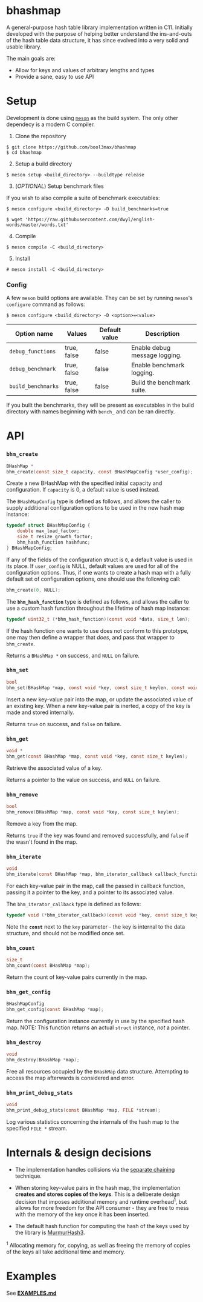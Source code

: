 # bhashmap

A general-purpose hash table library implementation written in C11. Initially developed with the purpose
of helping better understand the ins-and-outs of the hash table data structure, it has since evolved
into a very solid and usable library.

The main goals are:

* Allow for keys and values of arbitrary lengths and types
* Provide a sane, easy to use API

# Setup

Development is done using [`meson`](https://mesonbuild.com/) as the build system. The only other dependecy is a modern C compiler.

1. Clone the repository 

```
$ git clone https://github.com/bool3max/bhashmap
$ cd bhashmap
```

2. Setup a build directory

```
$ meson setup <build_directory> --buildtype release
```

3. (*OPTIONAL*) Setup benchmark files

If you wish to also compile a suite of benchmark executables:
    
```
$ meson configure <build_directory> -D build_benchmarks=true
```

```
$ wget 'https://raw.githubusercontent.com/dwyl/english-words/master/words.txt'
```

4. Compile

```
$ meson compile -C <build_directory>
```

5. Install

```
# meson install -C <build_directory>
```

### Config

A few `meson` build options are available. They can be set by running `meson`'s `configure` command as follows:

```
$ meson configure <build_directory> -D <option>=<value>
```

| **Option name**    | **Values**  | **Default value** | **Description**               |
|--------------------|-------------|-------------------|-------------------------------|
| `debug_functions`  | true, false | false             | Enable debug message logging. |
| `debug_benchmark`  | true, false | false             | Enable benchmark logging.     |
| `build_benchmarks` | true, false | false             | Build the benchmark suite.    |

If you built the benchmarks, they will be present as executables in the build directory with names beginning with `bench_` and can be ran directly.

# API

### **`bhm_create`**

```c
BHashMap *
bhm_create(const size_t capacity, const BHashMapConfig *user_config);
```

Create a new BHashMap with the specified initial capacity and configuration. If `capacity` is 0, a default value is used instead. 

The `BHashMapConfig` type is defined as follows, and allows the caller to supply additional configuration options to be used in the new hash map instance:

```c
typedef struct BHashMapConfig {
    double max_load_factor;
    size_t resize_growth_factor;
    bhm_hash_function hashfunc;
} BHashMapConfig;
```

If any of the fields of the configuration struct is `0`, a default value is used in its place. 
If `user_config` is NULL, default values are used for all of the configuration options. Thus, if one wants to create
a hash map with a fully default set of configuration options, one should use the following call:

```c
bhm_create(0, NULL);
```

The **`bhm_hash_function`** type is defined as follows, and allows the caller to use a custom hash function throughout the lifetime of hash map instance:

```c
typedef uint32_t (*bhm_hash_function)(const void *data, size_t len);
```

If the hash function one wants to use does not conform to this prototype, one may then define a wrapper that *does*, and pass that
wrapper to `bhm_create`.


Returns a `BHashMap *` on success, and `NULL` on failure.

### **`bhm_set`**

```c
bool
bhm_set(BHashMap *map, const void *key, const size_t keylen, const void *data); 
```

Insert a new key-value pair into the map, or update the associated value of an existing key.
When a new key-value pair is inerted, a copy of the key is made and stored internally.

Returns `true` on success, and `false` on failure.

### **`bhm_get`**

```c
void *
bhm_get(const BHashMap *map, const void *key, const size_t keylen); 
```

Retrieve the associated value of a key. 

Returns a pointer to the value on success, and `NULL` on failure.

### **`bhm_remove`**

```c
bool
bhm_remove(BHashMap *map, const void *key, const size_t keylen); 
```

Remove a key from the map.

Returns `true` if the key was found and removed successfully, and `false` if the wasn't found in the map.

### **`bhm_iterate`**

```c
void
bhm_iterate(const BHashMap *map, bhm_iterator_callback callback_function); 
```

For each key-value pair in the map, call the passed in callback function, passing it a pointer to the key, and a pointer to its associated value.

The `bhm_iterator_callback` type is defined as follows: 

```c
typedef void (*bhm_iterator_callback)(const void *key, const size_t keylen, void *value);
```

Note the **`const`** next to the `key` parameter - the key is internal to the data structure, and should not be modified once set.

### **`bhm_count`**

```c
size_t
bhm_count(const BHashMap *map); 
```

Return the count of key-value pairs currently in the map.

### **`bhm_get_config`**

```c
BHashMapConfig
bhm_get_config(const BHashMap *map);
```

Return the configuration instance currently in use by the specified hash map.
NOTE: This function returns an actual `struct` instance, *not* a pointer.

### **`bhm_destroy`**

```c
void
bhm_destroy(BHashMap *map);
```

Free all resources occupied by the `BHashMap` data structure. Attempting to access the map afterwards is considered and error.

### **`bhm_print_debug_stats`**

```c
void
bhm_print_debug_stats(const BHashMap *map, FILE *stream);
```

Log various statistics concerning the internals of the hash map to the specified `FILE *` stream.


# Internals & design decisions

* The implementation handles collisions via the [separate chaining](https://en.wikipedia.org/wiki/Hash_table#Separate_chaining) technique.

* When storing key-value pairs in the hash map, the implementation **creates and stores copies of the keys**. This is a deliberate design decision that imposes additional memory and runtime overhead<sup>1</sup>, but allows for more freedom for the API consumer - they are free to mess with the memory of the key once it has been inserted.

* The default hash function for computing the hash of the keys used by the library is [MurmurHash3](https://en.wikipedia.org/wiki/MurmurHash#MurmurHash3).

<sup>1</sup> Allocating memory for, copying, as well as freeing the memory of copies of the keys all take additional time and memory.

# Examples

See [**EXAMPLES.md**](EXAMPLES.md)

